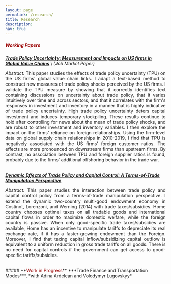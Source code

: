```yaml
---
layout: page
permalink: /research/
title: Research
description: 
nav: true
---
```


##### **<span style="color:#990000">Working Papers</span>**

***[Trade Policy Uncertainty: Measurement and Impacts on US firms in Global Value Chains](../assets/pdf/Chen_Kairong_JMP.pdf)*** \\
<i>(Job Market Paper)</i> 
<div style="text-align: justify">  <i>Abstract:</i> This paper studies the effects of trade policy uncertainty (TPU) on the US firms' global value chain links. I adapt a text-based method to construct new measures of trade policy shocks perceived by the US firms. I validate the TPU measure by showing that it correctly identifies text containing discussions on uncertainty about trade policy, that it varies intuitively over time and across sectors, and that it correlates with the firm's responses in investment and inventory in a manner that is highly indicative of trade policy uncertainty. High trade policy uncertainty deters capital investment and induces temporary stockpiling. These results continue to hold after controlling for news about the mean of trade policy shocks, and are robust to other investment and inventory variables. I then explore the impact on the firms' reliance on foreign relationships. Using the firm-level data on global supply chain relationships in 2010-2019, I find that TPU is negatively associated with the US firms' foreign customer ratios. The effects are more pronounced on downstream firms than upstream firms. By contrast, no association between TPU and foreign supplier ratios is found, probably due to the firms' additional offshoring behavior in the trade war.  </div>

<br/>

***[Dynamic Effects of Trade Policy and Capital Control: A Terms-of-Trade Manipulation Perspective](../assets/pdf/Chen_Kairong_dynamic.pdf)*** 
<p style="text-align: justify">  <i>Abstract:</i> This paper studies the interaction between trade policy and capital control policy from a terms-of-trade manipulation perspective. I extend the dynamic two-country multi-good endowment economy in Costinot, Lorenzoni, and Werning (2014) with trade taxes/subsidies. Home country chooses optimal taxes on all tradable goods and international capital flows in order to maximize domestic welfare, while the foreign country is passive. When only good-specific trade taxes/subsidies are available, Home has an incentive to manipulate tariffs to depreciate its real exchange rate, if it has a faster-growing endowment than the Foreign. Moreover, I find that taxing capital inflow/subsidizing capital outflow is equivalent to a uniform reduction in gross trade tariffs on all goods. There is no need for capital controls if the government can get access to good-specific tariffs/subsidies. </p>

<br/>
##### **<span style="color:#990000">Work in Progress</span>**
***Trade Finance and Transportation Modes***, *with Adina Ardelean and Volodymyr Lugovskyy*







